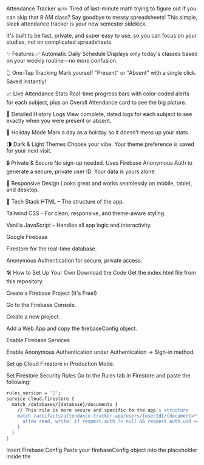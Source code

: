 Attendance Tracker 📊✏️
Tired of last-minute math trying to figure out if you can skip that 8 AM class? Say goodbye to messy spreadsheets! This simple, sleek attendance tracker is your new semester sidekick.

It's built to be fast, private, and super easy to use, so you can focus on your studies, not on complicated spreadsheets.

<!-- You can take a screenshot of your working app and upload it to a site like Imgur to get a link! -->

✨ Features
✅ Automatic Daily Schedule
Displays only today's classes based on your weekly routine—no more confusion.

👆 One-Tap Tracking
Mark yourself "Present" or "Absent" with a single click. Saved instantly!

📈 Live Attendance Stats
Real-time progress bars with color-coded alerts for each subject, plus an Overall Attendance card to see the big picture.

📜 Detailed History Logs
View complete, dated logs for each subject to see exactly when you were present or absent.

🎉 Holiday Mode
Mark a day as a holiday so it doesn’t mess up your stats.

🌗 Dark & Light Themes
Choose your vibe. Your theme preference is saved for your next visit.

🔒 Private & Secure
No sign-up needed. Uses Firebase Anonymous Auth to generate a secure, private user ID. Your data is yours alone.

📱 Responsive Design
Looks great and works seamlessly on mobile, tablet, and desktop.

🚀 Tech Stack
HTML – The structure of the app.

Tailwind CSS – For clean, responsive, and theme-aware styling.

Vanilla JavaScript – Handles all app logic and interactivity.

Google Firebase

Firestore for the real-time database.

Anonymous Authentication for secure, private access.

🛠️ How to Set Up Your Own
Download the Code
Get the index.html file from this repository.

Create a Firebase Project (It's Free!)

Go to the Firebase Console.

Create a new project.

Add a Web App and copy the firebaseConfig object.

Enable Firebase Services

Enable Anonymous Authentication under Authentication → Sign-in method.

Set up Cloud Firestore in Production Mode.

Set Firestore Security Rules
Go to the Rules tab in Firestore and paste the following:
```bash
rules_version = '2';
service cloud.firestore {
  match /databases/{database}/documents {
    // This rule is more secure and specific to the app's structure
    match /artifacts/attendance-tracker-app/users/{userId}/{document=**} {
      allow read, write: if request.auth != null && request.auth.uid == userId;
    }
  }
}
```

Insert Firebase Config
Paste your firebaseConfig object into the placeholder inside the <script> tag of your index.html.

Deploy It!
The easiest way is to use GitHub Pages:

Create a new public repository.

Upload your index.html file.

Go to Settings → Pages → Choose main branch and / (root).

Boom! Your tracker is live 🚀

🔐 Privacy Matters
This app uses anonymous authentication — no name, no email, just a random unique ID.

Your data is only visible to you, protected via Firestore security rules.

No personal data is ever collected or shared.

🙌 Final Words
This tool was built to make student life a bit less stressful. Track responsibly, and don’t forget to take real breaks! 💙
